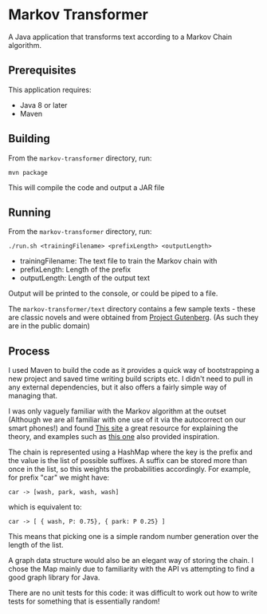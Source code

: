 # Markov Transformer

A Java application that transforms text according to a Markov Chain algorithm.

## Prerequisites

This application requires:

* Java 8 or later
* Maven

## Building

From the `markov-transformer` directory, run:

```
mvn package
```

This will compile the code and output a JAR file

## Running

From the `markov-transformer` directory, run:

```
./run.sh <trainingFilename> <prefixLength> <outputLength>
```

* trainingFilename: The text file to train the Markov chain with
* prefixLength: Length of the prefix
* outputLength: Length of the output text

Output will be printed to the console, or could be piped to a file.

The `markov-transformer/text` directory contains a few sample texts - these are classic novels 
and were obtained from [Project Gutenberg](http://www.gutenberg.org/). (As such they are in the public domain)

## Process

I used Maven to build the code as it provides a quick way of bootstrapping a new project and saved time writing build scripts etc.
I didn't need to pull in any external dependencies, but it also offers a fairly simple way of managing that.

I was only vaguely familiar with the Markov algorithm at the outset (Although we are all familiar with one use of it via the autocorrect on our smart phones!) and found [This site](http://setosa.io/ev/markov-chains/) a great resource for explaining the theory, and examples such as [this one](https://projects.haykranen.nl/markov/demo/) also provided inspiration.

The chain is represented using a HashMap where the key is the prefix
and the value is the list of possible suffixes. A suffix can be stored more than once in the list, so 
this weights the probabilities accordingly. For example, for prefix "car" we might have:

```
car -> [wash, park, wash, wash]
```

which is equivalent to:

```
car -> [ { wash, P: 0.75}, { park: P 0.25} ]
```

This means that picking one is a simple random number generation over the length of the list.

A graph data structure would also be an elegant way of storing the chain. I chose the Map mainly due to familiarity with the API vs attempting to find a good graph library for Java.

There are no unit tests for this code: it was difficult to work out how to write tests for something that is essentially random!
